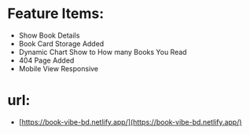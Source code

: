# Feature Items:
* Show Book Details
* Book Card Storage Added
* Dynamic Chart Show to How many Books You Read
* 404 Page Added
* Mobile View Responsive 

# url:

- [https://book-vibe-bd.netlify.app/](https://book-vibe-bd.netlify.app/)

